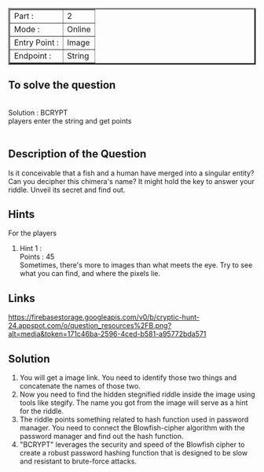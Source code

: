 <table border = '3'>
    <tr>
        <td>Part :</td>
        <td> 2 </td>
    </tr>
    <tr>
        <td>Mode :</td>
        <td>Online</td>
    </tr>
    <tr>
        <td>Entry Point :</td>
        <td> Image </td>
    </tr>
    <tr>
        <td>Endpoint :</td>
        <td>String</td>
    </tr>
</table>

## To solve the question 
<br>
    Solution : BCRYPT <br>
    players enter the string and get points <br>
<br>

## Description of the Question

Is it conceivable that a fish and a human have merged into a singular entity? Can you decipher this chimera's name? It might hold the key to answer your riddle. Unveil its secret and find out.

## Hints

For the players
<br>
<ol>
    <li> Hint 1 : <br>
    Points : 45 <br>
    Sometimes, there's more to images than what meets the eye. Try to see what you can find, and where the pixels lie.
    </li>
</ol>

## Links 
https://firebasestorage.googleapis.com/v0/b/cryptic-hunt-24.appspot.com/o/question_resources%2FB.png?alt=media&token=171c46ba-2596-4ced-b581-a95772bda571 

## Solution 

1. You will get a image link. You need to identify those two things and concatenate the names of those two.
2. Now you need to find the hidden stegnified riddle inside the image using tools like stegify. The name you got from the image will serve as a hint for the riddle.
3. The riddle points something related to hash function used in password manager. You need to connect the Blowfish-cipher algorithm with the password manager and find out the hash function.
4. "BCRYPT" leverages the security and speed of the Blowfish cipher to create a robust password hashing function that is designed to be slow and resistant to brute-force attacks. 
